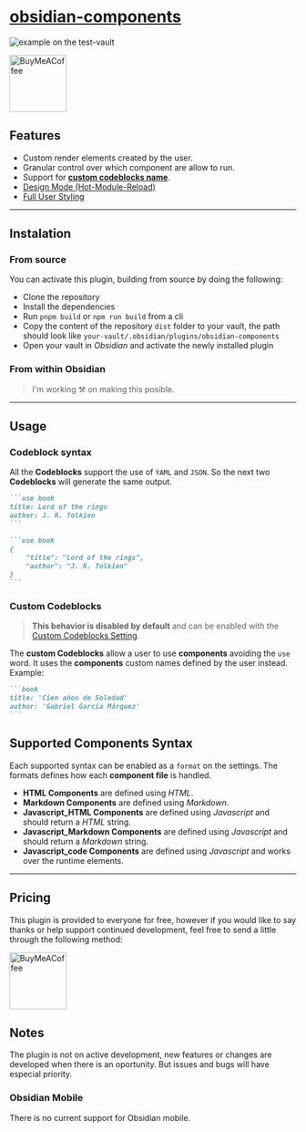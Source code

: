 # [obsidian-components](https://github.com/luisbs/obsidian-components)

![example on the test-vault](./docs/example.gif)

[<img src="https://cdn.buymeacoffee.com/buttons/v2/default-yellow.png" alt="BuyMeACoffee" width="100">](https://www.buymeacoffee.com/luisbs)

## Features

- Custom render elements created by the user.
- Granular control over which component are allow to run.
- Support for [**custom codeblocks name**](./docs/settings.md#about-the-components-custom-names).
- [Design Mode (Hot-Module-Reload)](./docs/settings.md#design-mode-setting)
- [Full User Styling](./docs/usage.md#styling)

---

## Instalation

### From source

You can activate this plugin, building from source by doing the following:

- Clone the repository
- Install the dependencies
- Run `pnpm build` or `npm run build` from a cli
- Copy the content of the repository `dist` folder to your vault, the path should look like `your-vault/.obsidian/plugins/obsidian-components`
- Open your vault in _Obsidian_ and activate the newly installed plugin

### From within Obsidian

> I'm working ⚒️ on making this posible.

<!-- From Obsidian v1.1+, you can activate this plugin within Obsidian by doing the following:

- Open Settings > Third-party plugin
- Make sure Safe mode is **off**
- Click Browse community plugins
- Search for "Components"
- Click Install
- Once installed, close the community plugins window and activate the newly installed plugin -->

---

## Usage

### Codeblock syntax

All the **Codeblocks** support the use of `YAML` and `JSON`. So the next two **Codeblocks** will generate the same output.

````md
```use book
title: Lord of the rings
author: J. R. Tolkien
```
````

````md
```use book
{
	"title": "Lord of the rings",
	"author": "J. R. Tolkien"
}
```
````

### Custom Codeblocks

> **This behavior is disabled by default** and can be enabled with the [Custom Codeblocks Setting](./docs/settings.md#custom-codeblocks-setting).

The **custom Codeblocks** allow a user to use **components** avoiding the `use` word. It uses the **components** custom names defined by the user instead. Example:

````md
```book
title: 'Cien años de Soledad'
author: 'Gabriel García Márquez'
```
````

## Supported Components Syntax

Each supported syntax can be enabled as a `format` on the settings. The formats defines how each **component file** is handled.

- **HTML Components** are defined using _HTML_.
- **Markdown Components** are defined using _Markdown_.
- **Javascript_HTML Components** are defined using _Javascript_ and should return a _HTML_ string.
- **Javascript_Markdown Components** are defined using _Javascript_ and should return a _Markdown_ string.
- **Javascript_code Components** are defined using _Javascript_ and works over the runtime elements.

---

## Pricing

This plugin is provided to everyone for free, however if you would like to
say thanks or help support continued development, feel free to send a little
through the following method:

[<img src="https://cdn.buymeacoffee.com/buttons/v2/default-yellow.png" alt="BuyMeACoffee" width="100">](https://www.buymeacoffee.com/luisbs)

## Notes

The plugin is not on active development, new features or changes are developed when there is an oportunity. But issues and bugs will have especial priority.

### Obsidian Mobile

There is no current support for Obsidian mobile.
